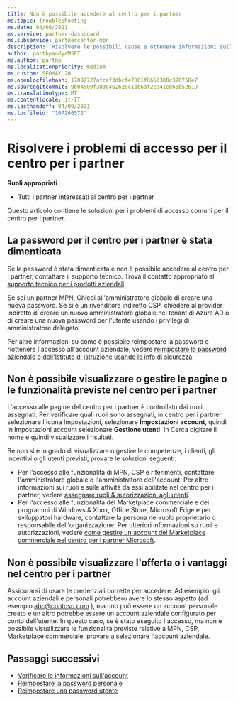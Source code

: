 ```yaml
---
title: Non è possibile accedere al centro per i partner
ms.topic: troubleshooting
ms.date: 04/08/2021
ms.service: partner-dashboard
ms.subservice: partnercenter-mpn
description: 'Risolvere le possibili cause e ottenere informazioni sulle soluzioni per i casi in cui non è possibile accedere al centro per i partner: ulteriori informazioni sulla reimpostazione delle password, il controllo dei ruoli e il controllo delle credenziali.'
author: parthpandyaMSFT
ms.author: parthp
ms.localizationpriority: medium
ms.custom: SEOMAY.20
ms.openlocfilehash: 17087727afcaf3dbcf47801f8668388c370758e7
ms.sourcegitcommit: 9b04509f3830462628c1bb6af2ca41ed68b52619
ms.translationtype: MT
ms.contentlocale: it-IT
ms.lasthandoff: 04/09/2021
ms.locfileid: "107266572"
---
```

# <a name="troubleshoot-sign-in-issues-for-partner-center"></a>Risolvere i problemi di accesso per il centro per i partner

**Ruoli appropriati**

- Tutti i partner interessati al centro per i partner

Questo articolo contiene le soluzioni per i problemi di accesso comuni per il centro per i partner.

## <a name="youve-forgotten-your-password-for-partner-center"></a>La password per il centro per i partner è stata dimenticata

Se la password è stata dimenticata e non è possibile accedere al centro per i partner, contattare il supporto tecnico. Trova il contatto appropriato al [supporto tecnico per i prodotti aziendali](/microsoft-365/admin/contact-support-for-business-products).

Se sei un partner MPN, Chiedi all'amministratore globale di creare una nuova password. Se si è un rivenditore indiretto CSP, chiedere al provider indiretto di creare un nuovo amministratore globale nel tenant di Azure AD o di creare una nuova password per l'utente usando i privilegi di amministratore delegato.

Per altre informazioni su come è possibile reimpostare la password e riottenere l'accesso all'account aziendale, vedere [reimpostare la password aziendale o dell'Istituto di istruzione usando le info di sicurezza](/azure/active-directory/user-help/active-directory-passwords-update-your-own-password#how-to-change-your-password).

## <a name="you-cant-view-or-manage-the-expected-pages-or-capabilities-in-partner-center"></a>Non è possibile visualizzare o gestire le pagine o le funzionalità previste nel centro per i partner

L'accesso alle pagine del centro per i partner è controllato dai ruoli assegnati. Per verificare quali ruoli sono assegnati, in centro per i partner selezionare l'icona Impostazioni, selezionare **Impostazioni account**, quindi in Impostazioni account selezionare **Gestione utenti**. In Cerca digitare il nome e quindi visualizzare i risultati.

Se non si è in grado di visualizzare o gestire le competenze, i clienti, gli incentivi o gli utenti previsti, provare le soluzioni seguenti:

- Per l'accesso alle funzionalità di MPN, CSP e riferimenti, contattare l'amministratore globale o l'amministratore dell'account. Per altre informazioni sui ruoli e sulle attività da essi abilitate nel centro per i partner, vedere [assegnare ruoli & autorizzazioni agli utenti](permissions-overview.md).
- Per l'accesso alle funzionalità del Marketplace commerciale e dei programmi di Windows & Xbox, Office Store, Microsoft Edge e per sviluppatori hardware, contattare la persona nel ruolo proprietario o responsabile dell'organizzazione. Per ulteriori informazioni su ruoli e autorizzazioni, vedere [come gestire un account del Marketplace commerciale nel centro per i partner Microsoft](/azure/marketplace/partner-center-portal/manage-account#define-user-roles-and-permissions).

## <a name="you-cant-see-your-offer-or-benefits-in-partner-center"></a>Non è possibile visualizzare l'offerta o i vantaggi nel centro per i partner

Assicurarsi di usare le credenziali corrette per accedere. Ad esempio, gli account aziendali e personali potrebbero avere lo stesso aspetto (ad esempio abc@contoso.com ), ma uno può essere un account personale creato e un altro potrebbe essere un account aziendale configurato per conto dell'utente. In questo caso, se è stato eseguito l'accesso, ma non è possibile visualizzare le funzionalità previste relative a MPN, CSP, Marketplace commerciale, provare a selezionare l'account aziendale.

## <a name="next-steps"></a>Passaggi successivi

- [Verificare le informazioni sull'account](verification-responses.md)
- [Reimpostare la password personale](reset-my-pasword.md)
- [Reimpostare una password utente](reset-a-user-password.md)